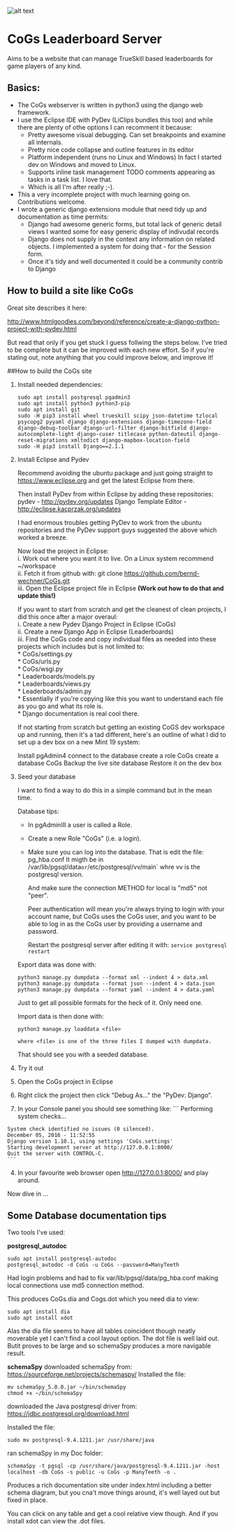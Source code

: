 ![alt text][logo]
# CoGs Leaderboard Server

Aims to be a website that can manage TrueSkill based leaderboards for game players of any kind.

## Basics:
  * The CoGs webserver is written in python3 using the django web framework.
  * I use the Eclipse IDE with PyDev (LiClips bundles this too) and while there are plenty of othe options I can recomment it because:
    * Pretty awesome visual debugging. Can set breakpoints and examine all internals.
    * Pretty nice code collapse and outline features in its editor
    * Platform independent (runs no Linux and Windows) In fact I started dev on Windows and moved to Linux. 
    * Supports inline task management TODO comments appearing as tasks in a task list. I love that. 
    * Which is all I'm after really ;-).
  * This a very incomplete project with much learning going on. Contributions welcome.
  * I wrote a  generic django extensions module that need tidy up and documentation as time permits:
    * Django had awesome generic forms, but total lack of generic detail views I wanted some for easy generic display of indivudal records
    * Django does not supply in the context any information on related objects. I implemented a system for doing that - for the Session form.
    * Once it's tidy and well documented it could be a community contrib to Django
 
## How to build a site like CoGs

Great site describes it here:

http://www.htmlgoodies.com/beyond/reference/create-a-django-python-project-with-pydev.html

But read that only if you get stuck I guess follwing the steps below. I've tried to be complete 
but it can be improved with each new effort. So if you're stating out, note anything that you 
could improve below, and improve it!

##How to build the CoGs site

1. Install needed dependencies:

    ```
    sudo apt install postgresql pgadmin3
    sudo apt install python3 python3-pip
    sudo apt install git
    sudo -H pip3 install wheel trueskill scipy json-datetime tzlocal psycopg2 pyyaml django django-extensions django-timezone-field django-debug-toolbar django-url-filter django-bitfield django-autocomplete-light django-cuser titlecase python-dateutil django-reset-migrations xmltodict django-mapbox-location-field
    sudo -H pip3 install Django==2.1.1 
    ```
		
2. Install Eclipse and Pydev

   Recommend avoiding the ubuntu package and just going straight to 
	https://www.eclipse.org 
   and get the latest Eclipse from there. 

   Then install PyDev from within Eclipse by adding these repositories:   	
	pydev - http://pydev.org/updates
	Django Template Editor - http://eclipse.kacprzak.org/updates

   I had enormous troubles getting PyDev to work from the ubuntu repositories 
   and the PyDev support guys suggested the above which worked a breeze.

   Now load the project in Eclipse:<br>
     i. Work out where you want it to live. On a Linux system recommend ~/workspace<br>
     ii. Fetch it from github with: git clone https://github.com/bernd-wechner/CoGs.git<br>
     iii. Open the Eclipse project file in Eclipse **(Work out how to do that and update this!)**<br>

   If you want to start from scratch and get the cleanest of clean projects, I did this once after a major overaul:<br>
      i. Create a new Pydev Django Project in Eclipse (CoGs)<br>
      ii. Create a new Django App in Eclipse (Leaderboards)<br>
      iii. Find the CoGs code and copy individual files as needed into these projects which includes but is not limited to:<br>
          * CoGs/settings.py<br>
     	  * CoGs/urls.py<br>
     	  * CoGs/wsgi.py<br>
     	  * Leaderboards/models.py<br>
     	  * Leaderboards/views.py<br>
     	  * Leaderboards/admin.py<br>
     	  * Essentially if you're copying like this you want to understand each file as you go and what its role is.<br>
     	  * Django documentation is real cool there.<br>
   
   If not starting from scratch but getting an existing CoGS dev workspace up and running, then it's a tad different, 
   here's an outline of what I did to set up a dev box on a new Mint 19 system:
   
   Install pgAdmin4
   connect to the database
   create a role CoGs
   create a database CoGs
   Backup the live site database
   Restore it on the dev box     	       
    
3. Seed your database
	
   I want to find a way to do this in a simple command but in the mean time.

   Database tips:
     * In pgAdminIII a user is called a Role.
     * Create a new Role "CoGs"  (i.e. a login).
     * Make sure you can log into the database. That is edit the file: pg_hba.conf
     It migth be in  /var/lib/pgsql/data` or `/etc/postgresql/vv/main` whre vv is the postgresql version.

       And make sure the connection METHOD for local is "md5" not "peer".
	
       Peer authentication will mean you're always trying to login with your account name, 
       but CoGs uses the CoGs user, and you want to be able to log in as the CoGs user by 
       providing a username and password.
		
       Restart the postgresql server after editing it with:
	`service postgresql restart`

    Export data was done with:
	```
	python3 manage.py dumpdata --format xml --indent 4 > data.xml
	python3 manage.py dumpdata --format json --indent 4 > data.json
	python3 manage.py dumpdata --format yaml --indent 4 > data.yaml
	```
   Just to get all possible formats for the heck of it. Only need one. 

   Import data is then done with:
	```
	python3 manage.py loaddata <file>
	
	where <file> is one of the three files I dumped with dumpdata. 
	```

   That should see you with a seeded database.

4. Try it out

  1. Open the CoGs project in Eclipse
  2. Right click the project then click "Debug As..." the "PyDev: Django". 
  3. In your Console panel you should see something like:
  	```
	Performing system checks...

	System check identified no issues (0 silenced).
	December 05, 2016 - 11:52:55
	Django version 1.10.1, using settings 'CoGs.settings'
	Starting development server at http://127.0.0.1:8000/
	Quit the server with CONTROL-C.
	```
  4. In your favourite web browser open http://127.0.0.1:8000/ and play around.

Now dive in ...

## Some Database documentation tips

Two tools I've used:

**postgresql_autodoc**

	sudo apt install postgresql-autodoc
	postgresql_autodoc -d CoGs -u CoGs --password=ManyTeeth

Had login problems and had to fix var/lib/pgsql/data/pg_hba.conf making local connections use md5 connection method.

This produces CoGs.dia and Cogs.dot which you need dia to view:

	sudo apt install dia
	sudo apt install xdot	
	
Alas the dia file seems to have all tables coincident though neatly moverable yet I can't find a cool layout option.
The dot file is well laid out. Butit proves to be large and so schemaSpy produces a more navigable result.

**schemaSpy**
downloaded schemaSpy from: https://sourceforge.net/projects/schemaspy/
Installed the file:

	mv schemaSpy_5.0.0.jar ~/bin/schemaSpy
	chmod +x ~/bin/schemaSpy
	
downloaded the Java postgresql driver from: https://jdbc.postgresql.org/download.html

Installed the file:

	sudo mv postgresql-9.4.1211.jar /usr/share/java

ran schemaSpy in my Doc folder:

	schemaSpy -t pgsql -cp /usr/share/java/postgresql-9.4.1211.jar -host localhost -db CoGs -s public -u CoGs -p ManyTeeth -o .
		
Produces a rich documentation site under index.html including a better schema diagram, but you cna't move things around, it's well layed out but fixed in place.

You can click on any table and get a cool relative view though. And if you install xdot can view the .dot files.

[logo]: https://github.com/bernd-wechner/CoGs/blob/master/Leaderboards/static/CoGS%20Logo%20WebEmail.png "CoGs Logo"
